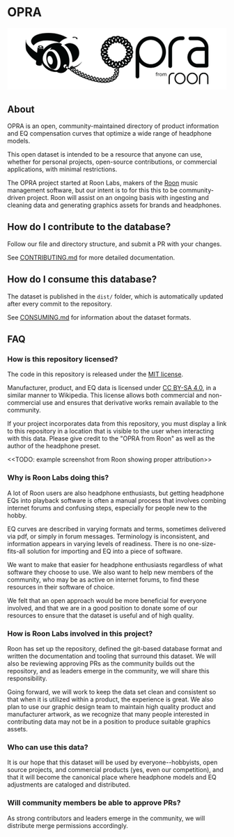 # OPRA

<img src="logo.png" alt="My Logo" width="512" />

## About


OPRA is an open, community-maintained directory of product information and EQ compensation 
curves that optimize a wide range of headphone models. 

This open dataset is intended to be a resource that anyone can use, whether for
personal projects, open-source contributions, or commercial applications, with
minimal restrictions.

The OPRA project started at Roon Labs, makers of the [Roon](https://roon.app) music 
management software, but our intent is to for this this to be community-driven project. 
Roon will assist on an ongoing basis with ingesting and cleaning data and generating
graphics assets for brands and headphones.

## How do I contribute to the database?

Follow our file and directory structure, and submit a PR with your changes.

See [CONTRIBUTING.md](docs/CONTRIBUTING.md) for more detailed documentation.

## How do I consume this database?

The dataset is published in the `dist/` folder, which is automatically updated after
every commit to the repository.

See [CONSUMING.md](docs/CONSUMING.md) for information about the dataset formats.

## FAQ

### How is this repository licensed?

The code in this repository is released under the [MIT license](https://opensource.org/license/mit).

Manufacturer, product, and EQ data is licensed under [CC BY-SA 4.0](https://creativecommons.org/licenses/by-sa/4.0/legalcode.en), in a similar
manner to Wikipedia. This license allows both commercial and non-commercial use and
ensures that derivative works remain available to the community.

If your project incorporates data from this repository, you must display a link
to this repository in a location that is visible to the user when interacting
with this data. Please give credit to the "OPRA from Roon" as well as the author 
of the headphone preset.

<<TODO: example screenshot from Roon showing proper attribution>>

### Why is Roon Labs doing this?

A lot of Roon users are also headphone enthusiasts, but getting headphone EQs
into playback software is often a manual process that involves combing internet
forums and confusing steps, especially for people new to the hobby.

EQ curves are described in varying formats and terms, sometimes delivered via pdf,
or simply in forum messages. Terminology is inconsistent, and information appears
in varying levels of readiness. There is no one-size-fits-all solution for importing
and EQ into a piece of software.

We want to make that easier for headphone enthusiasts regardless of what software
they choose to use. We also want to help new members of the community, who may
be as active on internet forums, to find these resources in their software of choice.

We felt that an open approach would be more beneficial for everyone involved, and that
we are in a good position to donate some of our resources to ensure that the dataset
is useful and of high quality.

### How is Roon Labs involved in this project?

Roon has set up the repository, defined the git-based database format and written the
documentation and tooling that surround this dataset. We will also be reviewing approving
PRs as the community builds out the repository, and as leaders emerge in the community,
we will share this responsibility.

Going forward, we will work to keep the data set clean and consistent so that when it
is utilized within a product, the experience is great. We also plan to use our graphic
design team to maintain high quality product and manufacturer artwork, as we recognize that
many people interested in contributing data may not be in a position to produce
suitable graphics assets.

### Who can use this data?

It is our hope that this dataset will be used by everyone--hobbyists, open source
projects, and commercial products (yes, even our competition), and that it will become
the canonical place where headphone models and EQ adjustments are cataloged and distributed.

### Will community members be able to approve PRs?

As strong contributors and leaders emerge in the community, we will distribute merge
permissions accordingly.
